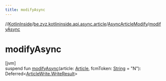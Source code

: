 ```yaml
---
title: modifyAsync
---
```

//[KotlinInside](../../../index.html)/[be.zvz.kotlininside.api.async.article](../index.html)/[AsyncArticleModify](index.html)/[modifyAsync](modify-async.html)



# modifyAsync



[jvm]\
suspend fun [modifyAsync](modify-async.html)(article: [Article](../../be.zvz.kotlininside.api.type/-article/index.html), fcmToken: [String](https://kotlinlang.org/api/latest/jvm/stdlib/kotlin/-string/index.html) = "N"): Deferred&lt;[ArticleWrite.WriteResult](../../be.zvz.kotlininside.api.article/-article-write/-write-result/index.html)&gt;





